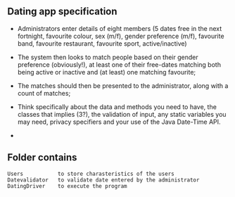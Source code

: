 ## Dating app specification
* Administrators enter details of eight members (5 dates free in the next fortnight, favourite colour, sex (m/f), gender preference (m/f), favourite band, favourite restaurant, favourite sport, active/inactive)

* The system then looks to match people based on their gender preference (obviously!), at least one of their free-dates matching both being active or inactive and (at least) one matching favourite;

* The matches should then be presented to the administrator, along with a count of matches;

* Think specifically about the data and methods you need to have, the classes that implies (3?), the validation of input, any static variables you may need, privacy specifiers and your use of the Java Date-Time API.

* 
## Folder contains

```
Users           to store charasteristics of the users
Datevalidator   to validate date entered by the administrator
DatingDriver    to execute the program
```
